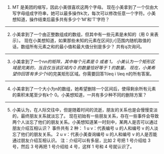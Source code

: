 1. MT 是美团的缩写，因此小美很喜欢这两个字母。
现在小美拿到了一个仅由大写字母组成字符串，她可以最多操作k次，每次可以修改任意一个字符。小美想知道，操作结束后最多共有多少个'M'和'T'字符？
<hr/>

2. 小美拿到了一个由正整数组成的数组，但其中有一些元素是未知的（用 0 来表示）。
现在小美想知道，如果那些未知的元素在区间[l,r]范围内随机取值的话，数组所有元素之和的最小值和最大值分别是多少？
共有q次询问。
<hr/>

3. 小美拿到了一个n*n的矩阵，其中每个元素是 0 或者 1。
小美认为一个矩形区域是完美的，当且仅当该区域内 0 的数量恰好等于 1 的数量。
现在，小美希望你回答有多少个i*i的完美矩形区域。你需要回答1\leq i \leq n的所有答案。
<hr/>

4. 小美拿到了一个大小为n的数组，她希望删除一个区间后，使得剩余所有元素的乘积末尾至少有k个 0。小美想知道，一共有多少种不同的删除方案？
<hr/>

5. 小美认为，在人际交往中，但是随着时间的流逝，朋友的关系也是会慢慢变淡的，最终朋友关系就淡忘了。
现在初始有一些朋友关系，存在一些事件会导致两个人淡忘了他们的朋友关系。小美想知道某一时刻中，某两人是否可以通过朋友介绍互相认识？
事件共有 2 种：
1 u v：代表编号 u 的人和编号 v 的人淡忘了他们的朋友关系。
2 u v：代表小美查询编号 u 的人和编号 v 的人是否能通过朋友介绍互相认识。
注：介绍可以有多层，比如 2 号把 1 号介绍给 3 号，然后 3 号再把 1 号介绍给 4 号，这样 1 号和 4 号就认识了。
